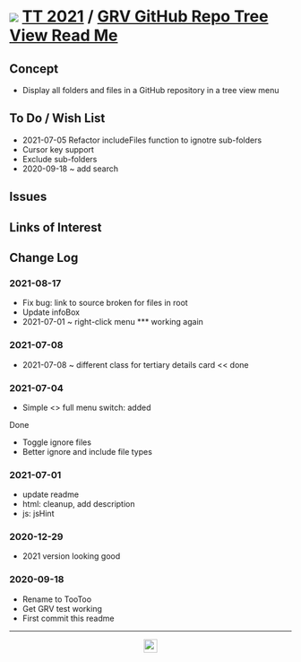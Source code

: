 # [![](https://pushme-pullyou.github.io/tootoo-2021/lib/assets/icons/mark-github.svg )](https://github.com/pushme-pullyou/tootoo-2021/tree/main/lib/grv-github-repo-tree-view "Source code on GitHub" ) [TT 2021]( https://pushme-pullyou.github.io/tootoo-2021/ "Home page" ) / [GRV GitHub Repo Tree View Read Me]( https://pushme-pullyou.github.io/tootoo-2021/#lib/grv-github-repo-tree-view/README.md)


<!--@@@
<div style=height:300px;overflow:hidden;width:100%;resize:both; ><iframe src=https:/pushme-pullyou.github.io/tootoo-2020/lib/grv-github-repo-tree-view/ height=100% width=100% ></iframe></div>
_GRV GitHub Repo Tree View_

### Full Screen: [GRV GitHub Repo Tree View]( https://pushme-pullyou.github.io/tootoo-2020/lib/grv-github-repo-tree-view/ )
@@@-->


## Concept

* Display all folders and files in a GitHub repository in a tree view menu


## To Do / Wish List

* 2021-07-05 Refactor includeFiles function to ignotre sub-folders
* Cursor key support
* Exclude sub-folders
* 2020-09-18 ~ add search

## Issues


## Links of Interest


## Change Log

### 2021-08-17

* Fix bug: link to source broken for files in root
* Update infoBox
* 2021-07-01 ~ right-click menu *** working again

### 2021-07-08

* 2021-07-08 ~ different class for tertiary details card << done

### 2021-07-04

* Simple <> full menu switch: added

Done

* Toggle ignore files
* Better ignore and include file types

### 2021-07-01

* update readme
* html: cleanup, add description
* js: jsHint

### 2020-12-29

* 2021 version looking good

### 2020-09-18

* Rename to TooToo
* Get GRV test working
* First commit this readme


***

<center title="hello! Click me to go up to the top" ><a href=javascript:window.scrollTo(0,0); style=text-decoration:none; > <img width=24 src="https://ladybug.tools/artwork/icons_bugs/ico/spider.ico" > </a></center>

